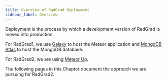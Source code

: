 ```yaml
---
title: Overview of RadGrad Deployment
sidebar_label: Overview
---
```


Deployment is the process by which a development version of RadGrad is moved into production.

For RadGrad1, we use [Galaxy](https://www.meteor.com/hosting) to host the Meteor application and [MongoDB Atlas](https://www.mongodb.com/cloud/atlas) to host the MongoDB database.

For RadGrad2, we are using [Meteor Up](http://meteor-up.com/).

The following pages in this Chapter document the approach we are pursuing for RadGrad2.
